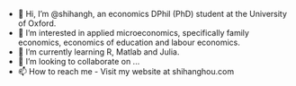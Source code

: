 - 👋 Hi, I’m @shihangh, an economics DPhil (PhD) student at the University of Oxford.
- 👀 I’m interested in applied microeconomics, specifically family economics, economics of education and labour economics.
- 🌱 I’m currently learning R, Matlab and Julia.
- 💞️ I’m looking to collaborate on ...
- 📫 How to reach me - Visit my website at shihanghou.com

<!---
shihangh/shihangh is a ✨ special ✨ repository because its `README.md` (this file) appears on your GitHub profile.
You can click the Preview link to take a look at your changes.
--->
